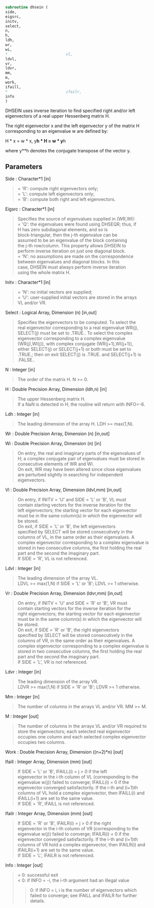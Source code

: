 ```fortran  
subroutine dhsein (  
side,  
eigsrc,  
initv,  
select,  
n,  
h,  
ldh,  
wr,  
wi,  
*                          vl,  
ldvl,  
vr,  
ldvr,  
mm,  
m,  
work,  
ifaill,  
*                          ifailr,  
info  
)  
```  
  
DHSEIN uses inverse iteration to find specified right and/or left  
eigenvectors of a real upper Hessenberg matrix H.  
  
The right eigenvector x and the left eigenvector y of the matrix H  
corresponding to an eigenvalue w are defined by:  
  
H * x = w * x,     y**h * H = w * y**h  
  
where y**h denotes the conjugate transpose of the vector y.  
  
## Parameters  
Side : Character*1 [in]  
> = 'R': compute right eigenvectors only;  
> = 'L': compute left eigenvectors only;  
> = 'B': compute both right and left eigenvectors.  
  
Eigsrc : Character*1 [in]  
> Specifies the source of eigenvalues supplied in (WR,WI):  
> = 'Q': the eigenvalues were found using DHSEQR; thus, if  
> H has zero subdiagonal elements, and so is  
> block-triangular, then the j-th eigenvalue can be  
> assumed to be an eigenvalue of the block containing  
> the j-th row/column.  This property allows DHSEIN to  
> perform inverse iteration on just one diagonal block.  
> = 'N': no assumptions are made on the correspondence  
> between eigenvalues and diagonal blocks.  In this  
> case, DHSEIN must always perform inverse iteration  
> using the whole matrix H.  
  
Initv : Character*1 [in]  
> = 'N': no initial vectors are supplied;  
> = 'U': user-supplied initial vectors are stored in the arrays  
> VL and/or VR.  
  
Select : Logical Array, Dimension (n) [in,out]  
> Specifies the eigenvectors to be computed. To select the  
> real eigenvector corresponding to a real eigenvalue WR(j),  
> SELECT(j) must be set to .TRUE.. To select the complex  
> eigenvector corresponding to a complex eigenvalue  
> (WR(j),WI(j)), with complex conjugate (WR(j+1),WI(j+1)),  
> either SELECT(j) or SELECT(j+1) or both must be set to  
> .TRUE.; then on exit SELECT(j) is .TRUE. and SELECT(j+1) is  
> .FALSE..  
  
N : Integer [in]  
> The order of the matrix H.  N >= 0.  
  
H : Double Precision Array, Dimension (ldh,n) [in]  
> The upper Hessenberg matrix H.  
> If a NaN is detected in H, the routine will return with INFO=-6.  
  
Ldh : Integer [in]  
> The leading dimension of the array H.  LDH >= max(1,N).  
  
Wr : Double Precision Array, Dimension (n) [in,out]  
  
Wi : Double Precision Array, Dimension (n) [in]  
> On entry, the real and imaginary parts of the eigenvalues of  
> H; a complex conjugate pair of eigenvalues must be stored in  
> consecutive elements of WR and WI.  
> On exit, WR may have been altered since close eigenvalues  
> are perturbed slightly in searching for independent  
> eigenvectors.  
  
Vl : Double Precision Array, Dimension (ldvl,mm) [in,out]  
> On entry, if INITV = 'U' and SIDE = 'L' or 'B', VL must  
> contain starting vectors for the inverse iteration for the  
> left eigenvectors; the starting vector for each eigenvector  
> must be in the same column(s) in which the eigenvector will  
> be stored.  
> On exit, if SIDE = 'L' or 'B', the left eigenvectors  
> specified by SELECT will be stored consecutively in the  
> columns of VL, in the same order as their eigenvalues. A  
> complex eigenvector corresponding to a complex eigenvalue is  
> stored in two consecutive columns, the first holding the real  
> part and the second the imaginary part.  
> If SIDE = 'R', VL is not referenced.  
  
Ldvl : Integer [in]  
> The leading dimension of the array VL.  
> LDVL >= max(1,N) if SIDE = 'L' or 'B'; LDVL >= 1 otherwise.  
  
Vr : Double Precision Array, Dimension (ldvr,mm) [in,out]  
> On entry, if INITV = 'U' and SIDE = 'R' or 'B', VR must  
> contain starting vectors for the inverse iteration for the  
> right eigenvectors; the starting vector for each eigenvector  
> must be in the same column(s) in which the eigenvector will  
> be stored.  
> On exit, if SIDE = 'R' or 'B', the right eigenvectors  
> specified by SELECT will be stored consecutively in the  
> columns of VR, in the same order as their eigenvalues. A  
> complex eigenvector corresponding to a complex eigenvalue is  
> stored in two consecutive columns, the first holding the real  
> part and the second the imaginary part.  
> If SIDE = 'L', VR is not referenced.  
  
Ldvr : Integer [in]  
> The leading dimension of the array VR.  
> LDVR >= max(1,N) if SIDE = 'R' or 'B'; LDVR >= 1 otherwise.  
  
Mm : Integer [in]  
> The number of columns in the arrays VL and/or VR. MM >= M.  
  
M : Integer [out]  
> The number of columns in the arrays VL and/or VR required to  
> store the eigenvectors; each selected real eigenvector  
> occupies one column and each selected complex eigenvector  
> occupies two columns.  
  
Work : Double Precision Array, Dimension ((n+2)*n) [out]  
  
Ifaill : Integer Array, Dimension (mm) [out]  
> If SIDE = 'L' or 'B', IFAILL(i) = j > 0 if the left  
> eigenvector in the i-th column of VL (corresponding to the  
> eigenvalue w(j)) failed to converge; IFAILL(i) = 0 if the  
> eigenvector converged satisfactorily. If the i-th and (i+1)th  
> columns of VL hold a complex eigenvector, then IFAILL(i) and  
> IFAILL(i+1) are set to the same value.  
> If SIDE = 'R', IFAILL is not referenced.  
  
Ifailr : Integer Array, Dimension (mm) [out]  
> If SIDE = 'R' or 'B', IFAILR(i) = j > 0 if the right  
> eigenvector in the i-th column of VR (corresponding to the  
> eigenvalue w(j)) failed to converge; IFAILR(i) = 0 if the  
> eigenvector converged satisfactorily. If the i-th and (i+1)th  
> columns of VR hold a complex eigenvector, then IFAILR(i) and  
> IFAILR(i+1) are set to the same value.  
> If SIDE = 'L', IFAILR is not referenced.  
  
Info : Integer [out]  
> = 0:  successful exit  
> < 0:  if INFO = -i, the i-th argument had an illegal value  
> > 0:  if INFO = i, i is the number of eigenvectors which  
> failed to converge; see IFAILL and IFAILR for further  
> details.  
  
